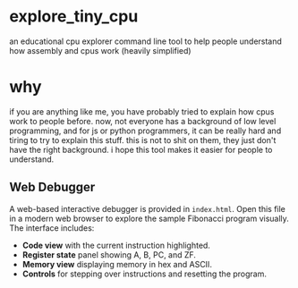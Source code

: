 # explore_tiny_cpu
an educational cpu explorer command line tool to help people understand how assembly and cpus work (heavily simplified)

# why
if you are anything like me, you have probably tried to explain how cpus work to people before. now, not everyone has a background of low level programming, and for js or python programmers, it can be really hard and tiring to try to explain this stuff. this is not to shit on them, they just don't have the right background. i hope this tool makes it easier for people to understand.

## Web Debugger

A web-based interactive debugger is provided in `index.html`. Open this file in a modern web browser to explore the sample Fibonacci program visually. The interface includes:

- **Code view** with the current instruction highlighted.
- **Register state** panel showing A, B, PC, and ZF.
- **Memory view** displaying memory in hex and ASCII.
- **Controls** for stepping over instructions and resetting the program.
